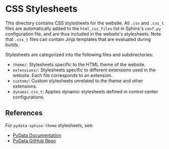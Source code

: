 # CSS Stylesheets

This directory contains CSS stylesheets for the website.
All `.css` and `.css_t` files are automatically 
added to the `html_css_files` list 
in Sphinx's `conf.py` configuration file,
and are thus included in the website's stylesheets.
Note that `.css_t` files can contain Jinja templates
that are evaluated during builds.

Stylesheets are categorized into the following files and subdirectories:

- `theme/`: Stylesheets specific to the HTML theme of the website.
- `extensions/`: Stylesheets specific to different extensions used in the website. 
  Each file corresponds to an extension.
- `custom/`: Custom stylesheets unrelated to the theme and other extensions.
- `dynamic.css_t`: Applies dynamic stylesheets defined in control center configurations.


## References

For `pydata-sphinx-theme` stylesheets, see:
- [PyData Documentation](https://pydata-sphinx-theme.readthedocs.io/en/stable/user_guide/styling.html)
- [PyData GitHub Repo](https://github.com/pydata/pydata-sphinx-theme/tree/main/src/pydata_sphinx_theme/assets/styles)

